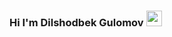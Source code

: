 ### Hi I'm Dilshodbek Gulomov <img src="https://media1.giphy.com/media/gM5qFksULw54NMWyry/giphy.gif?cid=ecf05e473xptmgrql96z2siqhgqpg5stlq4nicm7ubo31y00&rid=giphy.gif&ct=s" width="25px">

<!--
**Dilshodjon2004/Dilshodjon2004** is a ✨ _special_ ✨ repository because its `README.md` (this file) appears on your GitHub profile.

Here are some ideas to get you started:

- 🔭 I’m currently working on ...
- 🌱 I’m currently learning ...
- 👯 I’m looking to collaborate on ...
- 🤔 I’m looking for help with ...
- 💬 Ask me about ...
- 📫 How to reach me: ...
- 😄 Pronouns: ...
- ⚡ Fun fact: ...
-->
